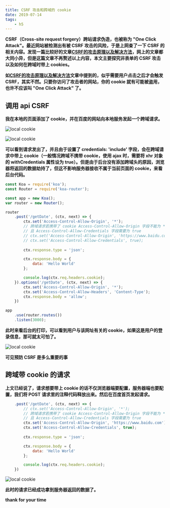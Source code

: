 ```yaml
---
title: CSRF 攻击和跨域的 cookie
date: 2019-07-14
tags:
    - h5
---
```


**CSRF（Cross-site request forgery）跨站请求伪造，也被称为 "One Click Attack"。最近网站被检测出有被 CSRF 攻击的风险，于是上网查了一下 CSRF 的相关内容。发现一篇比较好的文章[CSRF的攻击原理以及解决方法](https://blog.csdn.net/xiaoxinshuaiga/article/details/80766369)，网上的文章都大同小异，但是这篇文章不再赘述以上内容，本文主要探究非表单的 CSRF 攻击以及如何在跨域时带上 cookies。**

**如[CSRF的攻击原理以及解决方法](https://blog.csdn.net/xiaoxinshuaiga/article/details/80766369)文章中提到的，似乎需要用户点击之后才会触发 CSRF，其实不然。只要你访问了攻击者的网站，你的 cookie 就有可能被盗用，也许不应该叫 "One Click Attack" 了。**

## 调用 api CSRF 

**我在本地的页面添加了 cookie，并在百度的网站向本地服务发起一个跨域请求。**

![local cookie](../../../../img/CSRF/local-cookie.png)

![local cookie](../../../../img/CSRF/baidu-fetch.png)

**可以看到请求发出了，并且由于设置了 credentials: 'include' 字段，会在跨域请求中带上 cookie（一般情况跨域不携带 cookie，使用 ajax 时，需要将 xhr 对象的 withCredentials 属性设为 true）。但是由于后台没有添加跨域头的原因，浏览器将返回的数据劫持了，但这不影响服务器接收不属于当前页面的 cookie，来看后台代码。**

``` js
const Koa = require('koa');
const Router = require('koa-router');

const app = new Koa();
var router = new Router();

router
	.post('/getDate', (ctx, next) => {
		ctx.set('Access-Control-Allow-Origin', '*');
		// 跨域请求若携带了 cookie Access-Control-Allow-Origin 字段不能为 *
		// 且 Access-Control-Allow-Credentials 字段需要为 true
		// ctx.set('Access-Control-Allow-Origin', 'https://www.baidu.com');
		// ctx.set('Access-Control-Allow-Credentials', true);
		
		ctx.response.type = 'json';

		ctx.response.body = {
			data: 'Hello World'
		};

		console.log(ctx.req.headers.cookie);
	}).options('/getDate', (ctx, next) => {
		ctx.set('Access-Control-Allow-Origin', '*');
		ctx.set('Access-Control-Allow-Headers', 'Content-Type');
		ctx.response.body = 'allow';
	})

app
	.use(router.routes())
	.listen(3000);
```

**此时来看后台的打印，可以看到用户与该网址有关的 cookie，如果这是用户的登录信息，那可就太可怕了。**

![local cookie](../../../../img/CSRF/server-log.png)

**可见预防 CSRF 是多么重要的事**

## 跨域带 cookie 的请求

**上文已经说了，请求想要带上 cookie 的话不仅浏览器端要配置，服务器端也要配置，我们将 POST 请求里的注释代码释放出来。然后在百度首页发起请求。**

``` js
	.post('/getDate', (ctx, next) => {
		// ctx.set('Access-Control-Allow-Origin', '*');
		// 跨域请求若携带了 cookie Access-Control-Allow-Origin 字段不能为 *
		// 且 Access-Control-Allow-Credentials 字段需要为 true
		ctx.set('Access-Control-Allow-Origin', 'https://www.baidu.com');
		ctx.set('Access-Control-Allow-Credentials', true);
		
		ctx.response.type = 'json';

		ctx.response.body = {
			data: 'Hello World'
		};

		console.log(ctx.req.headers.cookie);
	})
```

![local cookie](../../../../img/CSRF/baidu-fetch2.png)

**此时的请求已经成功拿到服务器返回的数据了。**

**thank for your time**